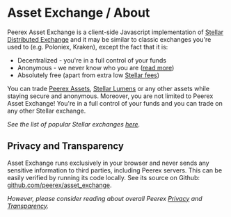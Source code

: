 # Asset Exchange / About

Peerex Asset Exchange is a client-side Javascript implementation of [Stellar Distributed Exchange](https://www.stellar.org/developers/guides/concepts/exchange.html) and it may be similar to classic exchanges you're used to (e.g. Poloniex, Kraken), except the fact that it is:

* <i class="fa fa-check success"></i> Decentralized - you're in a full control of your funds
* <i class="fa fa-check success"></i> Anonymous - we never know who you are ([read more](/overview/privacy.md))
* <i class="fa fa-check success"></i> Absolutely free (apart from extra low [Stellar fees](https://www.stellar.org/developers/guides/concepts/fees.html))

You can trade [Peerex Assets](/anchor/README.md), [Stellar Lumens](https://www.stellar.org/lumens/) or any other assets while staying secure and anonymous. Moreover, you are not limited to Peerex Asset Exchange! You're in a full control of your funds and you can trade on any other Stellar exchange.

<i class="fa fa-book"></i> *See the list of popular Stellar exchanges [here](/asset_exchange/alternatives.md).*

## Privacy and Transparency

Asset Exchange runs exclusively in your browser and never sends any sensitive information to third parties, including Peerex servers. This can be easily verified by running its code locally. See its source on Github: [github.com/peerex/asset_exchange](https://github.com/peerex/asset_exchange).

<i class="fa fa-book"></i> *However, please consider reading about overall Peerex [Privacy](/overview/privacy.md) and [Transparency](/overview/transparency.md).*
